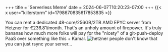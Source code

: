 +++
title = 'Serverless Meme'
date = 2024-06-07T10:20:23-07:00
+++
{{< x user="killerstorm" id=1798670835617853835 >}}

You can rent a dedicated 48-core/256GB/2TB AMD EPYC server from Hetzner for €236.81/month. That's an unholy amount of firepower. It's truly bananas how much more folks will pay for the "nicety" of a git-push-deploy PaaS over something like this + Kamal.
![hetzner](/img/dump/hetzner.jpg)
people don't know that you can just rsync your server...
